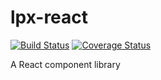 # lpx-react

[![Build Status](https://travis-ci.org/gautamr2/lpx-react.svg?branch=master)](https://travis-ci.org/gautamr2/lpx-react)
[![Coverage Status](https://coveralls.io/repos/github/gautamr2/lpx-react/badge.svg?branch=master)](https://coveralls.io/github/gautamr2/lpx-react?branch=master)


A React component library
